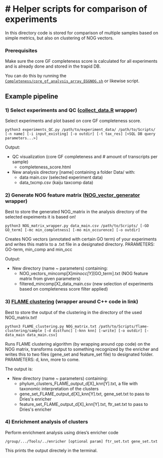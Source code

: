 # # Helper scripts for comparison of experiments

In this directory code is stored for comparison of multiple samples based on simple metrics, but also on clustering of NOG vectors.

### Prerequisites

Make sure the core GF completeness score is calculated for all experiments and is already done and stored in the trapid DB.

You can do this by running the [`Completeness/core_gf_analysis_array_EGGNOG.sh`](https://gitlab.psb.ugent.be/nidil/TRAPID-scripts-nidil/edit/master/Completeness/core_gf_analysis_array_EGGNOG.sh) or likewise script.

## Example pipeline

### 1) Select experiments and QC ([collect_data.R](https://gitlab.psb.ugent.be/nidil/TRAPID-scripts-nidil/blob/master/Compare/R/R_scripts/collect_data.R) wrapper)

Select experiments and plot based on core GF completeness score.

```shell
python3 experiments_QC.py /path/to/experiment_data/ /path/to/Scripts/ [-n name] [-i input_existing] [-o outdir] [-t tax_res] [<SQL DB query parameters...>]
```

Output:
- QC visualization (core GF completeness and # amount of transcripts per sample)
    - completeness_score.html  
- New analysis directory [name] containing a folder Data/ with:
    - data main.csv (selected experiment data)
    - data_txcmp.csv (kaiju taxcomp data)

### 2) Generate NOG feature matrix ([NOG_vector_generator](https://gitlab.psb.ugent.be/nidil/TRAPID-scripts-nidil/blob/master/Compare/R/R_scripts/NOG_vector_generator.R) wrapper)

Best to store the generated NOG_matrix in the analysis directory of the selected expeiments it is based on!

```shell
python3 NOG_matrix_wrapper.py data_main.csv /path/to/Scripts/ [-GO GO_term] [-mc min_completness] [-mo min_occurence] [-o outdir]
```
Creates NOG vectors (annotated with certain GO term) of your experiments and writes this matrix to a .txt file in a designated directory. PARAMETERS: GO-term, min_comp and min_occ

Output:
- New directory (name ~ parameters) containing:
    - NOG_vectors_mincomp[X]_minocc[Y]_[GO_term].txt (NOG feature matrix from given parameters)
    - filtered_mincomp[X]_data_main.csv (new selection of experiments based on completeness score filter applied)

### 3) [FLAME clustering](https://github.com/zjroth/flame-clustering) (wrapper around C++ code in link)

Best to store the output of the clustering in the directory of the used NOG_matrix.txt!

```shell
python3 FLAME_clustering.py NOG_matrix.txt /path/to/Scripts/flame-clustering/sample [-d distfunc] [-knn knn] [-write] [-o outdir] [-data_main data_main.csv]
```

Runs FLAME clustering algorithm (by wrapping around cpp code) on the NOG matrix,
transforms output to something recognized by the enricher and writes this to two files (gene_set and feature_set file) to designated folder.
PARAMETERS: d, knn, more to come.

The output is:
- New directory (name ~ parameters) containing:
    - phylum_clusters_FLAME_output_d[X]_knn[Y].txt, a file with taxonomic interpretation of the clusters
    - gene_set_FLAME_output_d[X]_knn[Y].txt, gene_set.txt to pass to Dries's enricher
    - feature_set_FLAME_output_d[X]_knn[Y].txt, ftr_set.txt to pass to Dries's enricher

### 4) Enrichment analysis of clusters

Perform enrichment analysis using dries’s enricher code

```shell
/group/.../Tools/../enricher [optional param] ftr_set.txt gene_set.txt
```

This prints the output directely in the terminal.


